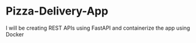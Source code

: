 # Pizza-Delivery-App
I will be creating REST APIs using FastAPI and containerize the app using Docker
